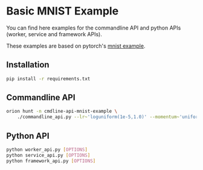 # Basic MNIST Example

You can find here examples for the commandline API and python APIs (worker, service and framework
APIs).

These examples are based on pytorch's
[mnist example](https://github.com/pytorch/examples/tree/master/mnist).

## Installation

```bash
pip install -r requirements.txt
```

## Commandline API

```bash
orion hunt -n cmdline-api-mnist-example \
    ./commandline_api.py --lr~'loguniform(1e-5,1.0)' --momentum~'uniform(0,1)'
```

## Python API

```bash
python worker_api.py [OPTIONS]
python service_api.py [OPTIONS]
python framework_api.py [OPTIONS]
```
